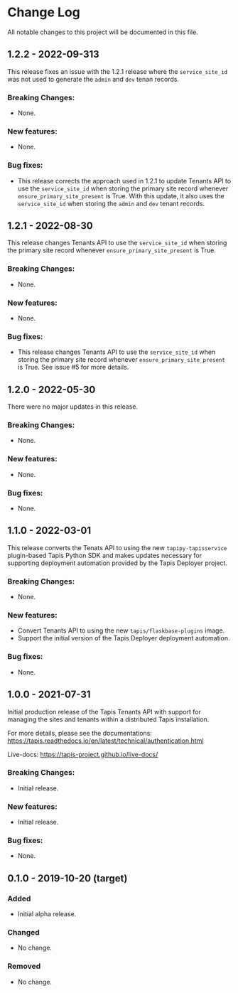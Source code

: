 # Change Log
All notable changes to this project will be documented in this file.

## 1.2.2 - 2022-09-313
This release fixes an issue with the 1.2.1 release where the `service_site_id` was not used to generate the
`admin` and `dev` tenan records.

### Breaking Changes:
- None.

### New features:
- None.

### Bug fixes:
- This release corrects the approach used in 1.2.1 to update Tenants API to use the `service_site_id` when storing 
the primary site record whenever `ensure_primary_site_present` is True. With this update, it also uses the 
`service_site_id` when storing the `admin` and `dev` tenant records.


## 1.2.1 - 2022-08-30
This release changes Tenants API to use the `service_site_id` when storing the primary site
record whenever `ensure_primary_site_present` is True.

### Breaking Changes:
- None.

### New features:
- None.

### Bug fixes:
- This release changes Tenants API to use the `service_site_id` when storing the primary site record
whenever `ensure_primary_site_present` is True. See issue #5 for more details. 


## 1.2.0 - 2022-05-30
There were no major updates in this release.

### Breaking Changes:
- None.

### New features:
- None.

### Bug fixes:
- None.


## 1.1.0 - 2022-03-01
This release converts the Tenats API to using the new `tapipy-tapisservice` plugin-based 
Tapis Python SDK and makes updates necessary for supporting deployment automation provided
by the Tapis Deployer project.

### Breaking Changes:
- None.

### New features:
- Convert Tenants API to using the new `tapis/flaskbase-plugins` image.
- Support the initial version of the Tapis Deployer deployment automation. 

### Bug fixes:
- None.


## 1.0.0 - 2021-07-31
Initial production release of the Tapis Tenants API with support for managing the sites
and tenants within a distributed Tapis installation.

For more details, please see the documentations: https://tapis.readthedocs.io/en/latest/technical/authentication.html

Live-docs: https://tapis-project.github.io/live-docs/

### Breaking Changes:
- Initial release.

### New features:
- Initial release.

### Bug fixes:
- None.


## 0.1.0 - 2019-10-20 (target)
### Added
- Initial alpha release.

### Changed
- No change.

### Removed
- No change.
